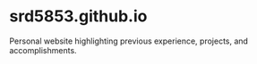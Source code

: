 # srd5853.github.io
Personal website highlighting previous experience, projects, and accomplishments. 
